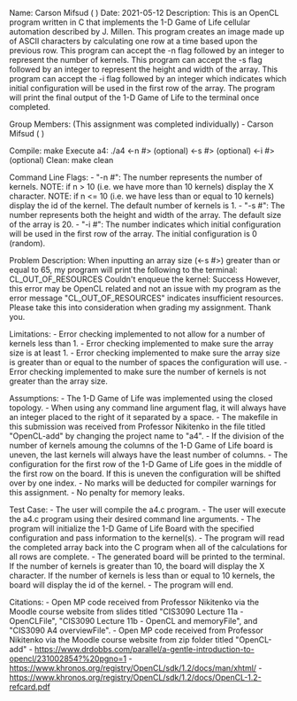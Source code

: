 Name: Carson Mifsud (  )
Date: 2021-05-12
Description: This is an OpenCL program written in C that implements the 1-D Game of Life cellular automation described by J. Millen. This program creates an image made up of ASCII characters by calculating one row at a time based upon the previous row. This program can accept the -n flag followed by an integer to represent the number of kernels. This program can accept the -s flag followed by an integer to represent the height and width of the array. This program can accept the -i flag followed by an integer which indicates which initial configuration will be used in the first row of the array. The program will print the final output of the 1-D Game of Life to the terminal once completed.

Group Members: (This assignment was completed individually)
    - Carson Mifsud (  )

Compile:
    make
Execute a4:
    ./a4 <-n #> (optional) <-s #> (optional) <-i #> (optional)
Clean:
    make clean

Command Line Flags:
    - "-n #": The number represents the number of kernels. NOTE: if n > 10 (i.e. we have more than 10 kernels) display the X character. NOTE: if n <= 10 (i.e. we have less than or equal to 10 kernels) display the id of the kernel. The default number of kernels is 1.
    - "-s #": The number represents both the height and width of the array. The default size of the array is 20.
    - "-i #": The number indicates which initial configuration will be used in the first row of the array. The initial configuration is 0 (random).

Problem Description:
    When inputting an array size (<-s #>) greater than or equal to 65, my program will print the following to the terminal:
        CL_OUT_OF_RESOURCES
        Couldn't enqueue the kernel: Success
    However, this error may be OpenCL related and not an issue with my program as the error message "CL_OUT_OF_RESOURCES" indicates insufficient resources. Please take this into consideration when grading my assignment. Thank you.

Limitations:
    - Error checking implemented to not allow for a number of kernels less than 1.
    - Error checking implemented to make sure the array size is at least 1.
    - Error checking implemented to make sure the array size is greater than or equal to the number of spaces the configuration will use.
    - Error checking implemented to make sure the number of kernels is not greater than the array size.

Assumptions:
    - The 1-D Game of Life was implemented using the closed topology.
    - When using any command line argument flag, it will always have an integer placed to the right of it separated by a space.
    - The makefile in this submission was received from Professor Nikitenko in the file titled "OpenCL-add" by changing the project name to "a4".
    - If the division of the number of kernels amoung the columns of the 1-D Game of Life board is uneven, the last kernels will always have the least number of columns.
    - The configuration for the first row of the 1-D Game of Life goes in the middle of the first row on the board. If this is uneven the configuration will be shifted over by one index.
    - No marks will be deducted for compiler warnings for this assignment.
    - No penalty for memory leaks.

Test Case:
    - The user will compile the a4.c program.
    - The user will execute the a4.c program using their desired command line arguments.
    - The program will initialize the 1-D Game of Life Board with the specified configuration and pass information to the kernel(s).
    - The program will read the completed array back into the C program when all of the calculations for all rows are complete.
    - The generated board will be printed to the terminal. If the number of kernels is greater than 10, the board will display the X character. If the number of kernels is less than or equal to 10 kernels, the board will display the id of the kernel.
    - The program will end.

Citations:
    - Open MP code received from Professor Nikitenko via the Moodle course website from slides titled "CIS3090 Lecture 11a - OpenCLFile", "CIS3090 Lecture 11b - OpenCL and memoryFile", and "CIS3090 A4 overviewFile".
    - Open MP code received from Professor Nikitenko via the Moodle course website from zip folder titled "OpenCL-add"
    - https://www.drdobbs.com/parallel/a-gentle-introduction-to-opencl/231002854?%20pgno=1
    - https://www.khronos.org/registry/OpenCL/sdk/1.2/docs/man/xhtml/
    - https://www.khronos.org/registry/OpenCL/sdk/1.2/docs/OpenCL-1.2-refcard.pdf
